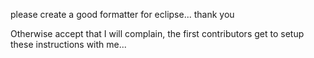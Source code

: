 please create a good formatter for eclipse...
thank you

Otherwise accept that I will complain, the first contributors get to setup these instructions with me...
